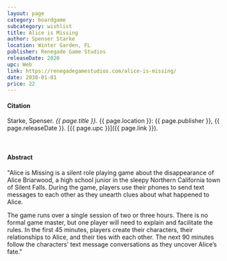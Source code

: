 ```yaml
---
layout: page
category: boardgame
subcategory: wishlist
title: Alice is Missing
author: Spenser Starke
location: Winter Garden, FL
publisher: Renegade Game Studios
releaseDate: 2020
upc: Web
link: https://renegadegamestudios.com/alice-is-missing/
date: 2030-01-01
price: 22
---
```


#### Citation

Starke, Spenser. *{{ page.title }}.* {{ page.location }}: {{ page.publisher }}, {{ page.releaseDate }}. [{{ page.upc }}]({{ page.link }}).

<br>


#### Abstract

"Alice is Missing is a silent role playing game about the disappearance of Alice Briarwood, a high school junior in the sleepy Northern California town of Silent Falls. During the game, players use their phones to send text messages to each other as they unearth clues about what happened to Alice.

The game runs over a single session of two or three hours. There is no formal game master, but one player will need to explain and facilitate the rules. In the first 45 minutes, players create their characters, their relationships to Alice, and their ties with each other. The next 90 minutes follow the characters’ text message conversations as they uncover Alice’s fate."
